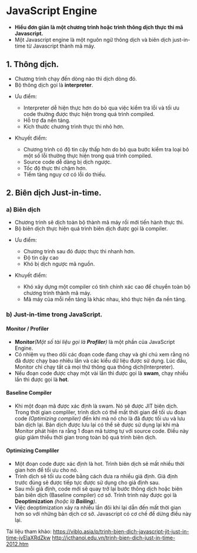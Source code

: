 # JavaScript Engine

- **Hiểu đơn giản là một chương trình hoặc trình thông dịch thực thi mã Javascript.**
- Một Javascript engine là một nguôn ngữ thông dịch và biên dịch just-in-time từ Javascript thành mã máy.

## 1. Thông dịch.
- Chương trình chạy đến dòng nào thì dịch dòng đó.
- Bộ thông dịch gọi là **interpreter**.

* Ưu điểm:
    - Interpreter dễ hiện thực hơn do bỏ qua việc kiểm tra lỗi và tối ưu code thường được thực hiện trong quá trình compiled.
    - Hỗ trợ đa nền tảng.
    - Kích thước chương trình thực thi nhỏ hơn.

* Khuyết điểm:
    - Chương trình có độ tin cậy thấp hơn do bỏ qua bước kiểm tra loại bỏ một số lỗi thường thực hiện trong quá trình compiled.
    - Source code dễ dàng bị dịch ngược.
    - Tốc độ thực thi chậm hơn.
    - Tiềm tàng nguy cơ có lỗi do thiếu.

## 2. Biên dịch Just-in-time.
### a) Biên dịch
- Chương trình sẽ dịch toàn bộ thành mã máy rồi mới tiến hành thực thi.
- Bộ biên dịch thực hiện quá trình biên dịch được gọi là compiler.

* Ưu điểm:
    - Chương trình sau đó được thực thi nhanh hơn.
    - Độ tin cậy cao
    - Khó bị dịch ngược mã nguồn.

* Khuyết điểm:
    - Khó xây dựng một compiler có tính chính xác cao để chuyển toàn bộ chương trình thành mã máy.
    - Mã máy của mỗi nền tảng là khác nhau, khó thực hiện đa nền tảng.

### b) Just-in-time trong JavaScript.
#### Monitor / Profiler
- **Monitor**_(Một số tài liệu gọi là **Profiler**)_ là một phần của JavaScript Engine. 
- Có nhiệm vụ theo dõi các đoạn code đang chạy và ghi chú xem rằng nó đã được chạy bao nhiêu lần và các kiểu dữ liệu được sử dụng. Lúc đầu, Monitor chỉ chạy tất cả mọi thứ thông qua thông dịch(Interpreter).
- Nếu đoạn code được chạy một vài lần thì được gọi là **swam**, chạy nhiều lần thì được gọi là **hot**.

#### Baseline Compiler
- Khi một đoạn mã được xác định là swam. Nó sẽ được JIT biên dịch. Trong thời gian compliler, trình dịch có thể mất thời gian để tối ưu đoạn code _(Optimizing compiler)_ đến khi mà nó cho là đã được tối ưu và lưu bản dịch lại. Bản dịch được lưu lại có thể sẽ được sử dụng lại khi mà Monitor phát hiện ra rằng 1 đoạn mã tương tự với source code. Điều này giúp giảm thiểu thời gian trong toàn bộ quá trình biên dịch.

#### Optimizing Compliler
- Một đoạn code được xác định là hot. Trình biên dịch sẽ mất nhiều thời gian hơn để tối ưu cho nó.
- Trình dịch sẽ tối ưu code bằng cách đưa ra nhiều giả định. Giả định trước đúng sẽ được tiếp tực được sử dụng cho giả định sau.
- Sau mỗi giả định, code mới sẽ quay trở lại bước thông dịch hoặc biên bản biên dịch (Baseline compiler) cơ sở. Trính trình này được gọi là **Deoptimization** _(hoặc là **Bailing**)_.
- Việc deoptimization xảy ra nhiều lần đôi khi lại dẫn đến mất thời gian hơn so với những bản dịch cơ sở. Javascript có cơ chế để dừng điều này lại.

Tài liệu tham khảo:
https://viblo.asia/p/trinh-bien-dich-javascript-jit-just-in-time-jvElaXRdZkw
http://icthanoi.edu.vn/trinh-bien-dich-just-in-time-2012.htm


